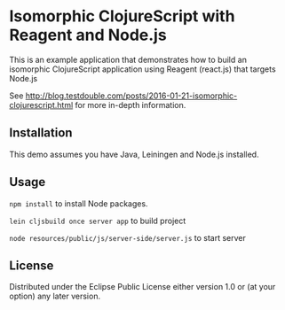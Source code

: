 # Isomorphic ClojureScript with Reagent and Node.js

This is an example application that demonstrates how to build an isomorphic ClojureScript application using Reagent (react.js) that targets Node.js

See http://blog.testdouble.com/posts/2016-01-21-isomorphic-clojurescript.html for more in-depth information.

## Installation

This demo assumes you have Java, Leiningen and Node.js installed.

## Usage

`npm install` to install Node packages.

`lein cljsbuild once server app` to build project

`node resources/public/js/server-side/server.js` to start server

## License

Distributed under the Eclipse Public License either version 1.0 or (at
your option) any later version.

